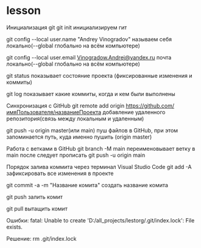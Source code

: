 # lesson

Инициализация git
git init инициализируем гит

git config --local user.name "Andrey Vinogradov" называем себя локально(--global глобально на всём компьютере)

git config --local user.email Vinogradow.Andrej@yandex.ru почта локально(--global глобально на всём компьютере)

git status показывает состояние проекта (фиксированные изменения и коммиты)

git log показывает какие коммиты, когда и кем были выполнены


Синхронизация с GitHub
git remote add origin https://github.com/имяПользователя/названиеПроекта добавление удаленного репозитория(связь между локальным и удаленным)

git push -u origin master(или main) пуш файлов в GitHub, при этом запоминается путь, куда именно пушить (origin master)


Работа с ветками в GitHub
git branch -M main переименовывает ветку в main
после следует прописать git push -u origin main


Порядок залива коммита через терминал Visual Studio Code
git add -A зафиксировать все изменения в проекте 

git commit -a -m "Название комита" создать название комита

git push залить комит

git pull вытащить комит



Ошибки:
fatal: Unable to create 'D:/all_projects/lestorg/.git/index.lock': File exists.

Решение: rm .git/index.lock
